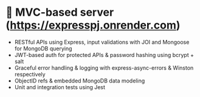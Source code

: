 # 🚀 MVC-based server (https://expresspj.onrender.com)
- RESTful APIs using Express, input validations with JOI and Mongoose for MongoDB querying 
- JWT-based auth for protected APIs & password hashing using bcrypt + salt
- Graceful error handling & logging with express-async-errors & Winston respectively
- ObjectID refs & embedded MongoDB data modeling
- Unit and integration tests using Jest
